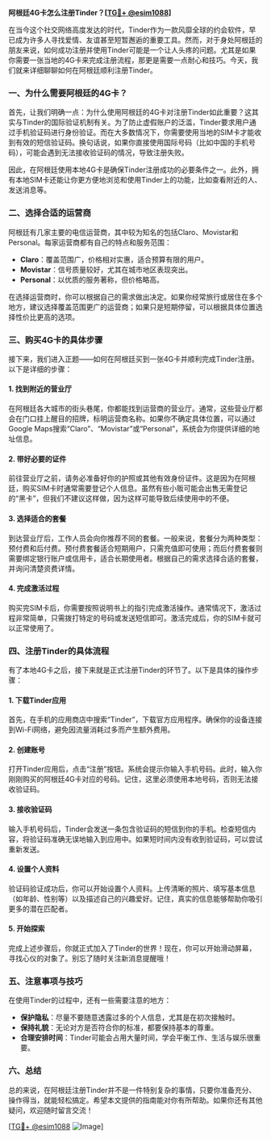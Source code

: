 **阿根廷4G卡怎么注册Tinder？[[TG💪+ @esim1088](https://t.me/s/esim1088)]**

在当今这个社交网络高度发达的时代，Tinder作为一款风靡全球的约会软件，早已成为许多人寻找爱情、友谊甚至短暂邂逅的重要工具。然而，对于身处阿根廷的朋友来说，如何成功注册并使用Tinder可能是一个让人头疼的问题。尤其是如果你需要一张当地的4G卡来完成注册流程，那更是需要一点耐心和技巧。今天，我们就来详细聊聊如何在阿根廷顺利注册Tinder。

### 一、为什么需要阿根廷的4G卡？

首先，让我们明确一点：为什么使用阿根廷的4G卡对注册Tinder如此重要？这其实与Tinder的国际验证机制有关。为了防止虚假账户的泛滥，Tinder要求用户通过手机验证码进行身份验证。而在大多数情况下，你需要使用当地的SIM卡才能收到有效的短信验证码。换句话说，如果你直接使用国际号码（比如中国的手机号码），可能会遇到无法接收验证码的情况，导致注册失败。

因此，在阿根廷使用本地4G卡是确保Tinder注册成功的必要条件之一。此外，拥有本地SIM卡还能让你更方便地浏览和使用Tinder上的功能，比如查看附近的人、发送消息等。

### 二、选择合适的运营商

阿根廷有几家主要的电信运营商，其中较为知名的包括Claro、Movistar和Personal。每家运营商都有自己的特点和服务范围：

- **Claro**：覆盖范围广，价格相对实惠，适合预算有限的用户。
- **Movistar**：信号质量较好，尤其在城市地区表现突出。
- **Personal**：以优质的服务著称，但价格略高。

在选择运营商时，你可以根据自己的需求做出决定。如果你经常旅行或居住在多个地方，建议选择覆盖范围更广的运营商；如果只是短期停留，可以根据具体位置选择性价比更高的选项。

### 三、购买4G卡的具体步骤

接下来，我们进入正题——如何在阿根廷买到一张4G卡并顺利完成Tinder注册。以下是详细的步骤：

#### 1. 找到附近的营业厅

在阿根廷各大城市的街头巷尾，你都能找到运营商的营业厅。通常，这些营业厅都会在门口挂上醒目的招牌，标明运营商名称。如果你不确定具体位置，可以通过Google Maps搜索“Claro”、“Movistar”或“Personal”，系统会为你提供详细的地址信息。

#### 2. 带好必要的证件

前往营业厅之前，请务必准备好你的护照或其他有效身份证件。这是因为在阿根廷，购买SIM卡时通常需要登记个人信息。虽然有些小贩可能会出售无需登记的“黑卡”，但我们不建议这样做，因为这样可能导致后续使用中的不便。

#### 3. 选择适合的套餐

到达营业厅后，工作人员会向你推荐不同的套餐。一般来说，套餐分为两种类型：预付费和后付费。预付费套餐适合短期用户，只需充值即可使用；而后付费套餐则需要绑定银行账户或信用卡，适合长期使用者。根据自己的需求选择合适的套餐，并询问清楚资费详情。

#### 4. 完成激活过程

购买完SIM卡后，你需要按照说明书上的指引完成激活操作。通常情况下，激活过程非常简单，只需拨打特定的号码或发送短信即可。激活完成后，你的SIM卡就可以正常使用了。

### 四、注册Tinder的具体流程

有了本地4G卡之后，接下来就是正式注册Tinder的环节了。以下是具体的操作步骤：

#### 1. 下载Tinder应用

首先，在手机的应用商店中搜索“Tinder”，下载官方应用程序。确保你的设备连接到Wi-Fi网络，避免因流量消耗过多而产生额外费用。

#### 2. 创建账号

打开Tinder应用后，点击“注册”按钮。系统会提示你输入手机号码。此时，输入你刚刚购买的阿根廷4G卡对应的号码。记住，这里必须使用本地号码，否则无法接收验证码。

#### 3. 接收验证码

输入手机号码后，Tinder会发送一条包含验证码的短信到你的手机。检查短信内容，将验证码准确无误地输入到应用中。如果短时间内没有收到验证码，可以尝试重新发送。

#### 4. 设置个人资料

验证码验证成功后，你可以开始设置个人资料。上传清晰的照片、填写基本信息（如年龄、性别等）以及描述自己的兴趣爱好。记住，真实的信息能够帮助你吸引更多的潜在匹配者。

#### 5. 开始探索

完成上述步骤后，你就正式加入了Tinder的世界！现在，你可以开始滑动屏幕，寻找心仪的对象了。别忘了随时关注新消息提醒哦！

### 五、注意事项与技巧

在使用Tinder的过程中，还有一些需要注意的地方：

- **保护隐私**：尽量不要随意透露过多的个人信息，尤其是在初次接触时。
- **保持礼貌**：无论对方是否符合你的标准，都要保持基本的尊重。
- **合理安排时间**：Tinder可能会占用大量时间，学会平衡工作、生活与娱乐很重要。

### 六、总结

总的来说，在阿根廷注册Tinder并不是一件特别复杂的事情，只要你准备充分、操作得当，就能轻松搞定。希望本文提供的指南能对你有所帮助。如果你还有其他疑问，欢迎随时留言交流！

[[TG💪+ @esim1088](https://t.me/s/esim1088) ![Image](https://i.postimg.cc/4NQfJmqS/Snipaste-2025-05-13-00-14-12.png)]